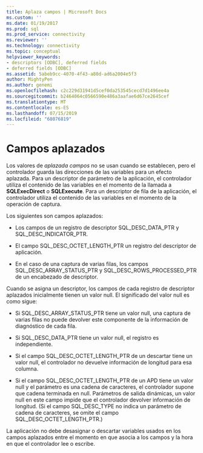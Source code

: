 ```yaml
---
title: Aplaza campos | Microsoft Docs
ms.custom: ''
ms.date: 01/19/2017
ms.prod: sql
ms.prod_service: connectivity
ms.reviewer: ''
ms.technology: connectivity
ms.topic: conceptual
helpviewer_keywords:
- descriptors [ODBC], deferred fields
- deferred fields [ODBC]
ms.assetid: 5abeb9cc-4070-4f43-a80d-ad6a2004e5f3
author: MightyPen
ms.author: genemi
ms.openlocfilehash: c2c229d31941d5cef0da253545cecd7d1496ee4a
ms.sourcegitcommit: b2464064c0566590e486a3aafae6d67ce2645cef
ms.translationtype: MT
ms.contentlocale: es-ES
ms.lasthandoff: 07/15/2019
ms.locfileid: "68076819"
---
```

# <a name="deferred-fields"></a>Campos aplazados
Los valores de *aplazada campos* no se usan cuando se establecen, pero el controlador guarda las direcciones de las variables para un efecto aplazada. Para un descriptor de parámetro de la aplicación, el controlador utiliza el contenido de las variables en el momento de la llamada a **SQLExecDirect** o **SQLExecute**. Para un descriptor de fila de la aplicación, el controlador utiliza el contenido de las variables en el momento de la operación de captura.  
  
 Los siguientes son campos aplazados:  
  
-   Los campos de un registro de descriptor SQL_DESC_DATA_PTR y SQL_DESC_INDICATOR_PTR.  
  
-   El campo SQL_DESC_OCTET_LENGTH_PTR un registro del descriptor de aplicación.  
  
-   En el caso de una captura de varias filas, los campos SQL_DESC_ARRAY_STATUS_PTR y SQL_DESC_ROWS_PROCESSED_PTR de un encabezado de descriptor.  
  
 Cuando se asigna un descriptor, los campos de cada registro de descriptor aplazados inicialmente tienen un valor null. El significado del valor null es como sigue:  
  
-   Si SQL_DESC_ARRAY_STATUS_PTR tiene un valor null, una captura de varias filas no puede devolver este componente de la información de diagnóstico de cada fila.  
  
-   Si SQL_DESC_DATA_PTR tiene un valor null, el registro es independiente.  
  
-   Si el campo SQL_DESC_OCTET_LENGTH_PTR de un descartar tiene un valor null, el controlador no devuelve información de longitud para esa columna.  
  
-   Si el campo SQL_DESC_OCTET_LENGTH_PTR de un APD tiene un valor null y el parámetro es una cadena de caracteres, el controlador supone que cadena terminada en null. Parámetros de salida dinámicas, un valor null en este campo impide que el controlador devolver información de longitud. (Si el campo SQL_DESC_TYPE no indica un parámetro de cadena de caracteres, se omite el campo SQL_DESC_OCTET_LENGTH_PTR.)  
  
 La aplicación no debe desasignar o descartar variables usados en los campos aplazados entre el momento en que asocia a los campos y la hora en que el controlador lee o escribe.

